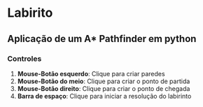 # Labirito

## Aplicação de um A* Pathfinder em python

### Controles

1. **Mouse-Botão esquerdo**: Clique para criar paredes
2. **Mouse-Botão do meio**: Clique para criar o ponto de partida
3. **Mouse-Botão direito**: Clique para criar o ponto de chegada
4. **Barra de espaço**: Clique para iniciar a resolução do labirinto
